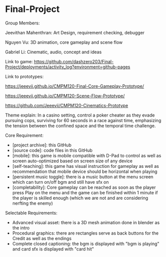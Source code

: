 # Final-Project

Group Members:

Jeevithan Mahenthran: Art Design, requirement checking, debugger  
  
Nguyen Vu: 3D animation, core gameplay and scene flow

Gabriel Li: Cinematic, audio, concept and ideas

Link to game: https://github.com/dashzero203/Final-Project/deployments/activity_log?environment=github-pages  

Link to prototypes: 

https://jeeevii.github.io/CMPM120-Final-Core-Gameplay-Prototype/

https://jeeevii.github.io/CMPM120-Scene-Flow-Prototype/

https://github.com/Jeeevii/CMPM120-Cinematics-Prototype 

Theme explain: In a casino setting, control a poker cheater as they evade pursuing cops, surviving for 60 seconds in a race against time, emphasizing the tension between the confined space and the temporal time challenge.

Core Requirement:
- [project archive]: this GitHub
- [source code]: code files in this GitHub
- [mobile]: this game is mobile compatible with D-Pad to control as well as screen auto-optimized based on screen size of any device
- [self-teaching]: this game has visual instruction for gameplay as well as recommendation that mobile device should be horizontal when playing
- [persistent music toggle]: there is a music button at the menu screen which can turn on/off bgm and still have sfx on
- [completability]: Core gameplay can be reached as soon as the player press Play on the menu and the game can be finished within 1 minute if the player is skilled enough (which we are not and are considering nerfting the enemy)  

Selectable Requirements:
- Advanced visual asset: there is a 3D mesh animation done in blender as the intro
- Procedural graphics: there are rectangles serve as back buttons for the Credit as well as the endings
- Complete closed captioning: the bgm is displayed with "bgm is playing" and card sfx is displayed with "card hit"
